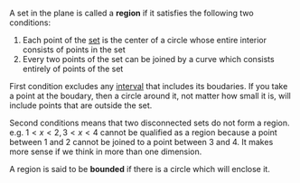 A set in the plane is called a **region** if it satisfies the following two conditions:

1. Each point of the [set](Set.md) is the center of a circle whose entire interior consists of points in the set
2. Every two points of the set can be joined by a curve which consists entirely of points of the set


First condition excludes any [interval](Set.md####Interval) that includes its boudaries. If you take a point at the boudary, then a circle around it, not matter how small it is, will include points that are outside the set.

Second conditions means that two disconnected sets do not form a region. e.g. $1 \lt x \lt 2, 3 \lt x \lt 4$ cannot be qualified as a region because a point between 1 and 2 cannot be joined to a point between 3 and 4. It makes more sense if we think in more than one dimension.

A region is said to be **bounded** if there is a circle which will enclose it. 